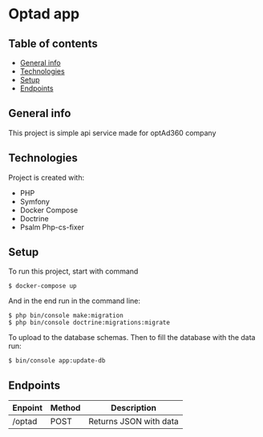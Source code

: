 # Optad app
## Table of contents
* [General info](#general-info)
* [Technologies](#technologies)
* [Setup](#setup)
* [Endpoints](#endpoints)

## General info
This project is simple api service made for optAd360 company

## Technologies
Project is created with:
* PHP
* Symfony
* Docker Compose
* Doctrine
* Psalm Php-cs-fixer

## Setup
To run this project, start with command
```
$ docker-compose up
```
And in the end run in the command line:
```
$ php bin/console make:migration
$ php bin/console doctrine:migrations:migrate
```
To upload to the database schemas.
Then to fill the database with the data run:
```
$ bin/console app:update-db 
```

## Endpoints

| Enpoint            | Method | Description                                                                      |
|--------------------|--------|----------------------------------------------------------------------------------|
| /optad             | POST   | Returns JSON with data                                                           |
